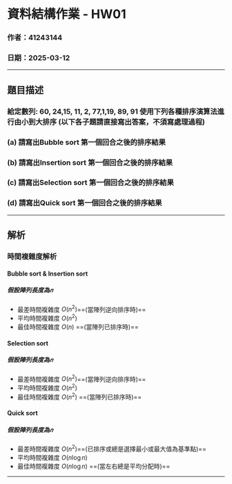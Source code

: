 # 資料結構作業 - HW01
### 作者：41243144
### 日期：2025-03-12
---

## 題目描述

### 給定數列: 60, 24,15, 11, 2, 77,1,19, 89, 91 使用下列各種排序演算法進行由小到大排序 (以下各子題請直接寫出答案，不須寫處理過程) 
### (a) 請寫出Bubble sort 第一個回合之後的排序結果
### (b) 請寫出Insertion sort 第一個回合之後的排序結果
### (c) 請寫出Selection sort 第一個回合之後的排序結果
### (d) 請寫出Quick sort 第一個回合之後的排序結果

---
## 解析

### 時間複雜度解析

#### Bubble sort  &  Insertion sort
##### 假設陣列長度為𝑛
- 最差時間複雜度 $O(n^2)$==(當陣列逆向排序時)==
- 平均時間複雜度 $O(n^2)$
- 最佳時間複雜度 $O(n)$ ==(當陣列已排序時)==

#### Selection sort
##### 假設陣列長度為𝑛
- 最差時間複雜度 $O(n^2)$==(當陣列逆向排序時)==
- 平均時間複雜度 $O(n^2)$
- 最佳時間複雜度 $O(n^2)$ ==(當陣列已排序時)==


#### Quick sort
##### 假設陣列長度為𝑛
- 最差時間複雜度 $O(n^2)$==(已排序或總是選擇最小或最大值為基準點)==
- 平均時間複雜度 $O(n\log n)$
- 最佳時間複雜度 $O(n\log n)$ ==(當左右總是平均分配時)==

---
